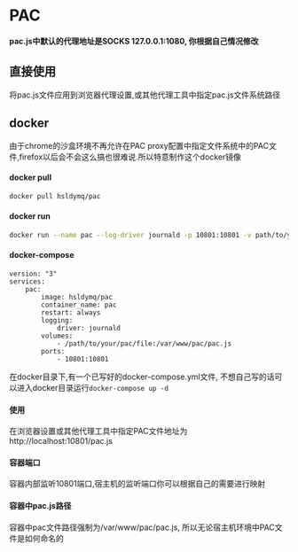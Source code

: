# PAC

**pac.js中默认的代理地址是SOCKS 127.0.0.1:1080, 你根据自己情况修改**

## 直接使用
将pac.js文件应用到浏览器代理设置,或其他代理工具中指定pac.js文件系统路径

## docker
由于chrome的沙盒环境不再允许在PAC proxy配置中指定文件系统中的PAC文件,firefox以后会不会这么搞也很难说.所以特意制作这个docker镜像

#### docker pull
```bash
docker pull hsldymq/pac
```

#### docker run
```bash
docker run --name pac --log-driver journald -p 10801:10801 -v path/to/your/pac/file:/var/www/pac/pac.js -d hsldymq/pac
````

#### docker-compose
```docker-compose
version: "3"
services:
    pac:
        image: hsldymq/pac
        container_name: pac
        restart: always
        logging:
            driver: journald 
        volumes:
            - /path/to/your/pac/file:/var/www/pac/pac.js
        ports:
            - 10801:10801
```

在docker目录下,有一个已写好的docker-compose.yml文件, 不想自己写的话可以进入docker目录运行`docker-compose up -d`

#### 使用
在浏览器设置或其他代理工具中指定PAC文件地址为 http://localhost:10801/pac.js

#### 容器端口
容器内部监听10801端口,宿主机的监听端口你可以根据自己的需要进行映射

#### 容器中pac.js路径
容器中pac文件路径强制为/var/www/pac/pac.js, 所以无论宿主机环境中PAC文件是如何命名的